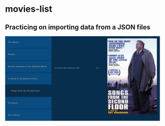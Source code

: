 # movies-list

## Practicing on importing data from a JSON files

![](https://github.com/ZakariaHn/movies-list/blob/master/src/img/forREADME.png) 
